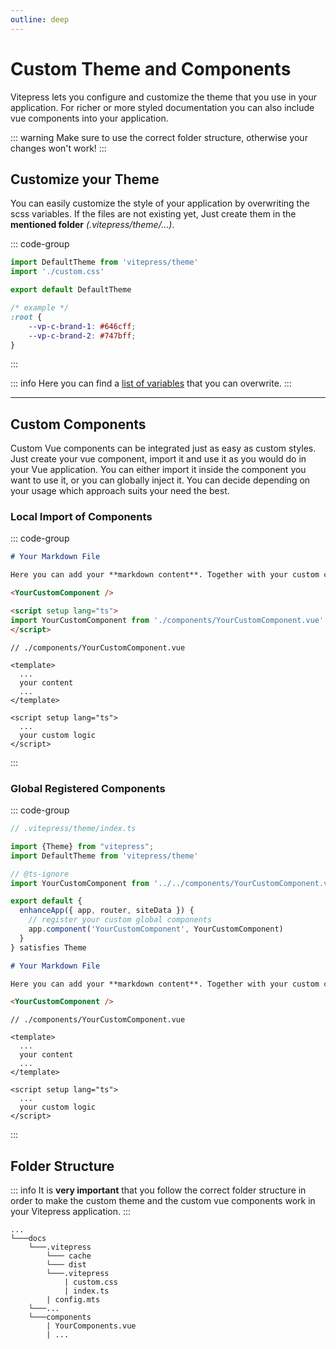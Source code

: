 ```yaml
---
outline: deep
---
```


# Custom Theme and Components

Vitepress lets you configure and customize the theme that you use in your application. For richer 
or more styled documentation you can also include vue components into your application.

::: warning
Make sure to use the correct folder structure, otherwise your changes won't work!
:::

## Customize your Theme

You can easily customize the style of your application by overwriting the scss variables. If the files are 
not existing yet, Just create them in the **mentioned folder** *(.vitepress/theme/...)*.

::: code-group
```typescript [.vitepress/theme/index.ts]
import DefaultTheme from 'vitepress/theme'
import './custom.css'

export default DefaultTheme
```

```css [.vitepress/theme/custom.css]
/* example */
:root {
    --vp-c-brand-1: #646cff;
    --vp-c-brand-2: #747bff;
}
```
:::

::: info
Here you can find a [list of variables](https://github.com/vuejs/vitepress/blob/main/src/client/theme-default/styles/vars.css) that you can overwrite.
:::

___

## Custom Components

Custom Vue components can be integrated just as easy as custom styles. Just create your vue component,
import it and use it as you would do in your Vue application. You can either import it inside the 
component you want to use it, or you can globally inject it. You can decide depending on your usage which
approach suits your need the best.

### Local Import of Components

::: code-group
```markdown [Markdown File]
# Your Markdown File

Here you can add your **markdown content**. Together with your custom component.

<YourCustomComponent />

<script setup lang="ts">
import YourCustomComponent from './components/YourCustomComponent.vue'
</script>
```

```vue [Custom Vue Component]
// ./components/YourCustomComponent.vue

<template>
  ...
  your content
  ...
</template>

<script setup lang="ts">
  ...
  your custom logic
</script>
```
:::

### Global Registered Components

::: code-group
```typescript [Vitepress config]
// .vitepress/theme/index.ts

import {Theme} from "vitepress";
import DefaultTheme from 'vitepress/theme'

// @ts-ignore
import YourCustomComponent from '../../components/YourCustomComponent.vue';

export default {
  enhanceApp({ app, router, siteData }) {
    // register your custom global components
    app.component('YourCustomComponent', YourCustomComponent)
  }
} satisfies Theme
```

```markdown [Markdown File]
# Your Markdown File

Here you can add your **markdown content**. Together with your custom component.

<YourCustomComponent />
```

```vue [Custom Vue Component]
// ./components/YourCustomComponent.vue

<template>
  ...
  your content
  ...
</template>

<script setup lang="ts">
  ...
  your custom logic
</script>
```
:::

## Folder Structure
::: info
It is **very important** that you follow the correct folder structure in order to make the custom theme 
and the custom vue components work in your Vitepress application.
:::
```text
...
└───docs
    └───.vitepress
        └─── cache
        └─── dist
        └───.vitepress
            | custom.css
            | index.ts
        | config.mts
    └───...
    └───components
        | YourComponents.vue
        | ...
```